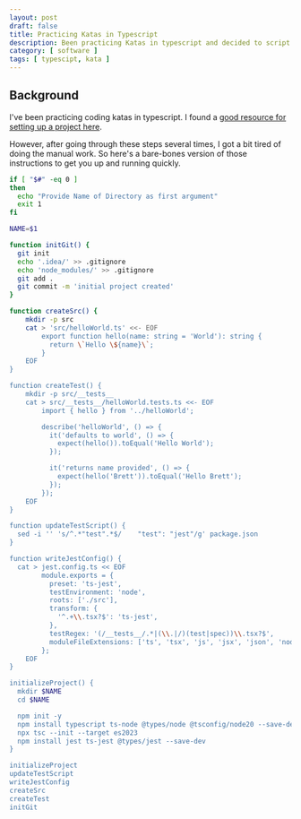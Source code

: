 ```yaml
---
layout: post
draft: false
title: Practicing Katas in Typescript
description: Been practicing Katas in typescript and decided to script basic project creation
category: [ software ]
tags: [ typescipt, kata ]
---
```


## Background
I've been practicing coding katas in typescript. I found a [good resource for setting up a project here](https://blog.alexrusin.com/setting-up-a-modern-node-js-project-with-typescript-and-jest/).

However, after going through these steps several times, I got a bit tired of doing the manual work. So here's a
bare-bones version of those instructions to get you up and running quickly.


```bash
if [ "$#" -eq 0 ]
then
  echo "Provide Name of Directory as first argument"
  exit 1
fi

NAME=$1

function initGit() {
  git init
  echo '.idea/' >> .gitignore
  echo 'node_modules/' >> .gitignore
  git add .
  git commit -m 'initial project created'
}

function createSrc() {
    mkdir -p src
    cat > 'src/helloWorld.ts' <<- EOF
		export function hello(name: string = 'World'): string {
		  return \`Hello \${name}\`;
		}
	EOF
}

function createTest() {
    mkdir -p src/__tests__
    cat > src/__tests__/helloWorld.tests.ts <<- EOF
		import { hello } from '../helloWorld';

		describe('helloWorld', () => {
		  it('defaults to world', () => {
		    expect(hello()).toEqual('Hello World');
		  });

		  it('returns name provided', () => {
		    expect(hello('Brett')).toEqual('Hello Brett');
		  });
		});
	EOF
}

function updateTestScript() {
  sed -i '' 's/^.*"test".*$/    "test": "jest"/g' package.json
}

function writeJestConfig() {
  cat > jest.config.ts << EOF
		module.exports = {
		  preset: 'ts-jest',
		  testEnvironment: 'node',
		  roots: ['./src'],
 		  transform: {
		    '^.+\\.tsx?$': 'ts-jest',
		  },
		  testRegex: '(/__tests__/.*|(\\.|/)(test|spec))\\.tsx?$',
		  moduleFileExtensions: ['ts', 'tsx', 'js', 'jsx', 'json', 'node'],
		};
	EOF
}

initializeProject() {
  mkdir $NAME
  cd $NAME

  npm init -y
  npm install typescript ts-node @types/node @tsconfig/node20 --save-dev
  npx tsc --init --target es2023
  npm install jest ts-jest @types/jest --save-dev
}

initializeProject
updateTestScript
writeJestConfig
createSrc
createTest
initGit
```
